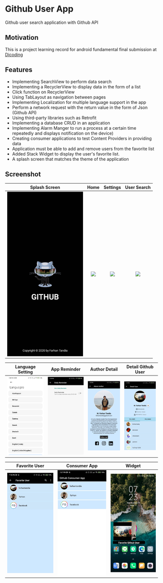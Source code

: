 # Github User App
 Github user search application with Github API 

## Motivation
This is a project learning record for android fundamental final submission at [Dicoding](https://www.dicoding.com/academies/14)

## Features
- Implementing SearchView to perform data search
- Implementing a RecyclerView to display data in the form of a list
- Click function on RecyclerView
- Using TabLayout as navigation between pages
- Implementing Localization for multiple language support in the app
- Perform a network request with the return value in the form of Json (Github API)
- Using third-party libraries such as Retrofit
- Implementing a database CRUD in an application
- Implementing Alarm Manger to run a process at a certain time repeatedly and displays notification on the device)
- Creating consumer applications to test Content Providers in providing data
- Application must be able to add  and remove  users from the favorite list
- Added Stack Widget to display the user's favorite list.
- A splash screen that matches the theme of the application

## Screenshot
Splash Screen              | Home                       | Settings                  | User Search             | 
:-------------------------:|:-------------------------:|:-------------------------:|:-------------------------:
<img src="https://github.com/farhantandia/Github-User-App/blob/main/screenshot/9.jpg" width="250"/>|<img src="https://github.com/farhantandia/blob/main/Github-User-App/screenshot/1.jpg" width="250"/>|<img src="https://github.com/farhantandia/GithubUserApp/screenshot/2.jpg" width="250"/>|<img src="https://github.com/farhantandia/blob/main/GithubUserApp/screenshot/10.jpg" width="250"/>

Language Setting           | App Reminder              | Author Detail             | Detail Github User       | 
:-------------------------:|:-------------------------:|:-------------------------:|:-------------------------:
<img src="https://github.com/farhantandia/Android-App-Dev/blob/main/GithubUserApp/screenshot/3.jpg" width="250"/>|<img src="https://github.com/farhantandia/Android-App-Dev/blob/main/GithubUserApp/screenshot/4.jpg" width="250"/>|<img src="https://github.com/farhantandia/Android-App-Dev/blob/main/GithubUserApp/screenshot/5.jpg" width="250"/>|<img src="https://github.com/farhantandia/Android-App-Dev/blob/main/GithubUserApp/screenshot/11.jpg" width="250"/>

Favorite User              | Consumer App              | Widget                   |
:-------------------------:|:-------------------------:|:-------------------------:
<img src="https://github.com/farhantandia/Android-App-Dev/blob/main/GithubUserApp/screenshot/6.jpg" width="250"/>|<img src="https://github.com/farhantandia/Android-App-Dev/blob/main/GithubUserApp/screenshot/7.jpg" width="250"/>|<img src="https://github.com/farhantandia/Android-App-Dev/blob/main/GithubUserApp/screenshot/8.jpg" width="250"/>
